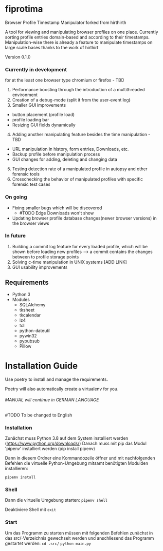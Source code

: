 # fiprotima
Browser Profile Timestamp Manipulator forked from hirthirth

A tool for viewing and manipulating browser profiles on one place.
Currently sorting profile entries domain-based and according to their timestamps.
Manipulation-wise there is already a feature to manipulate timestamps on large scale bases
thanks to the work of hirthirt

Version 0.1.0

### Currently in development
for at the least one browser type chromium or firefox - TBD

1. Performance boosting through the introduction of a multithreaded environment
2. Creation of a debug-mode (split it from the user-event log)
3. Smaller GUI improvements
  * button placement (profile load)
  * profile loading bar
  * Resizing GUI fields dynamically
4. Adding another manipulating feature besides the time manipulation - TBD
  * URL manipulation in history, form entries, Downloads, etc.
  * Backup profile before manipulation process
  * GUI changes for adding, deleting and changing data
5. Testing detection rate of a manipulated profile in autopsy and other forensic tools
6. Crosschecking the behavior of manipulated profiles with specific forensic test cases

### On going
* Fixing smaller bugs which will be discovered
  * #TODO Edge Downloads won't show
* Updating browser profile database changes(newer browser versions) in the browser views

### In future
1. Building a commit log feature for every loaded profile, which will be shown before loading new profiles --> a commit contains the changes between to profile storage points
2. Solving c-time manipulation in UNIX systems [ADD LINK]
3. GUI usability improvements

## Requirements
* Python 3
* Modules
  * SQLAlchemy
  * tksheet
  * tkcalendar
  * lz4
  * tcl
  * python-dateutil
  * pywin32
  * pypubsub
  * Pillow

# Installation Guide
Use poetry to install and manage the requirements.

Poetry will also automatically create a virtualenv for you.


###### MANUAL will continue in GERMAN LANGUAGE
#TODO To be changed to English

### Installation
Zunächst muss Python 3.8 auf dem System installiert werden (https://www.python.org/downloads/)
Danach muss mit pip das Modul 'pipenv' installiert werden (pip install pipenv)

Dann in diesem Ordner eine Kommandozeile öffner und mit nachfolgenden Befehlen die
virtuelle Python-Umgebung mitsamt benötigten Modulden installieren:

`pipenv install`

### Shell
Dann die virtuelle Umgebung starten:
`pipenv shell`

Deaktiviere Shell mit
`exit`

### Start
Um das Programm zu starten müssen mit folgenden Befehlen zunächst in das src/-Verzeichnis gewechselt werden
und anschliesend das Programm gestartet werden:
`cd .src/`
`python main.py`
